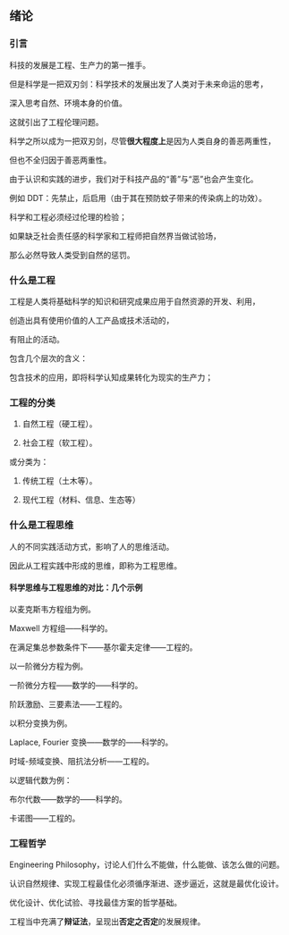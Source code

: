 ## 绪论
### 引言
科技的发展是工程、生产力的第一推手。

但是科学是一把双刃剑：科学技术的发展出发了人类对于未来命运的思考，

深入思考自然、环境本身的价值。

这就引出了工程伦理问题。

科学之所以成为一把双刃剑，尽管**很大程度上**是因为人类自身的善恶两重性，

但也不全归因于善恶两重性。

由于认识和实践的进步，我们对于科技产品的“善”与“恶”也会产生变化。

例如 DDT：先禁止，后启用（由于其在预防蚊子带来的传染病上的功效）。

科学和工程必须经过伦理的检验；

如果缺乏社会责任感的科学家和工程师把自然界当做试验场，

那么必然导致人类受到自然的惩罚。

### 什么是工程
工程是人类将基础科学的知识和研究成果应用于自然资源的开发、利用，

创造出具有使用价值的人工产品或技术活动的，

有阻止的活动。

包含几个层次的含义：

包含技术的应用，即将科学认知成果转化为现实的生产力；

### 工程的分类
1. 自然工程（硬工程）。

2. 社会工程（软工程）。

或分类为：

1. 传统工程（土木等）。

2. 现代工程（材料、信息、生态等）

### 什么是工程思维
人的不同实践活动方式，影响了人的思维活动。

因此从工程实践中形成的思维，即称为工程思维。

#### 科学思维与工程思维的对比：几个示例
以麦克斯韦方程组为例。

Maxwell 方程组——科学的。

在满足集总参数条件下——基尔霍夫定律——工程的。

以一阶微分方程为例。

一阶微分方程——数学的——科学的。

阶跃激励、三要素法——工程的。

以积分变换为例。

Laplace, Fourier 变换——数学的——科学的。

时域-频域变换、阻抗法分析——工程的。

以逻辑代数为例：

布尔代数——数学的——科学的。

卡诺图——工程的。

### 工程哲学
Engineering Philosophy，讨论人们什么不能做，什么能做、该怎么做的问题。

认识自然规律、实现工程最佳化必须循序渐进、逐步逼近，这就是最优化设计。

优化设计、优化试验、寻找最佳方案的哲学基础。

工程当中充满了**辩证法**，呈现出**否定之否定**的发展规律。


